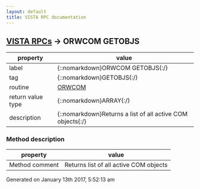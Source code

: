```yaml
---
layout: default
title: VISTA RPC documentation
---
```




## [VISTA RPCs](TableOfContent.md) &#8594; ORWCOM GETOBJS 

 property | value 
--- | --- 
 label | {::nomarkdown}ORWCOM GETOBJS{:/}
 tag | {::nomarkdown}GETOBJS{:/}
 routine | [ORWCOM](http://code.osehra.org/dox/Routine_ORWCOM_source.html)
 return value type | {::nomarkdown}ARRAY{:/}
 description | {::nomarkdown}Returns a list of all active COM objects{:/}


### Method description

 property | value 
--- | --- 
 Method comment | Returns list of all active COM objects




 Generated on January 13th 2017, 5:52:13 am